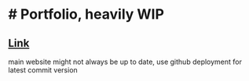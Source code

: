 # # Portfolio, heavily WIP

## <a href="https://jakedevs.net">Link</a>

main website might not always be up to date, use github deployment for latest commit version

